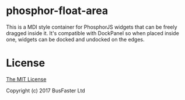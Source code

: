 phosphor-float-area
===================

This is a MDI style container for PhosphorJS widgets that can be freely dragged inside it.
It's compatible with DockPanel so when placed inside one, widgets can be docked and undocked on the edges.

License
=======

[The MIT License](https://raw.githubusercontent.com/charto/phosphor-float-area/master/LICENSE)

Copyright (c) 2017 BusFaster Ltd

